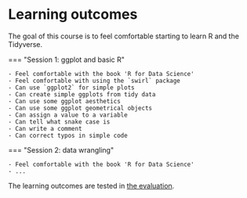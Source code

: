 # Learning outcomes

The goal of this course is to feel comfortable
starting to learn R and the Tidyverse.

=== "Session 1: ggplot and basic R"

    - Feel comfortable with the book 'R for Data Science'
    - Feel comfortable with using the `swirl` package
    - Can use `ggplot2` for simple plots
    - Can create simple ggplots from tidy data
    - Can use some ggplot aesthetics
    - Can use some ggplot geometrical objects
    - Can assign a value to a variable
    - Can tell what snake case is
    - Can write a comment
    - Can correct typos in simple code

=== "Session 2: data wrangling"

    - Feel comfortable with the book 'R for Data Science'
    - ...

The learning outcomes are tested in [the evaluation](evaluation.md).
